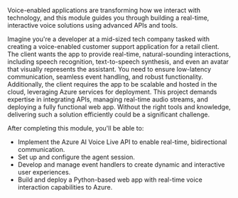 Voice-enabled applications are transforming how we interact with technology, and this module guides you through building a real-time, interactive voice solutions using advanced APIs and tools.

Imagine you're a developer at a mid-sized tech company tasked with creating a voice-enabled customer support application for a retail client. The client wants the app to provide real-time, natural-sounding interactions, including speech recognition, text-to-speech synthesis, and even an avatar that visually represents the assistant. You need to ensure low-latency communication, seamless event handling, and robust functionality. Additionally, the client requires the app to be scalable and hosted in the cloud, leveraging Azure services for deployment. This project demands expertise in integrating APIs, managing real-time audio streams, and deploying a fully functional web app. Without the right tools and knowledge, delivering such a solution efficiently could be a significant challenge.

After completing this module, you'll be able to:

- Implement the Azure AI Voice Live API to enable real-time, bidirectional communication.
- Set up and configure the agent session.
- Develop and manage event handlers to create dynamic and interactive user experiences.
- Build and deploy a Python-based web app with real-time voice interaction capabilities to Azure.
